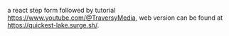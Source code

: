 a react step form followed by tutorial https://www.youtube.com/@TraversyMedia, web version can be found at https://quickest-lake.surge.sh/.
